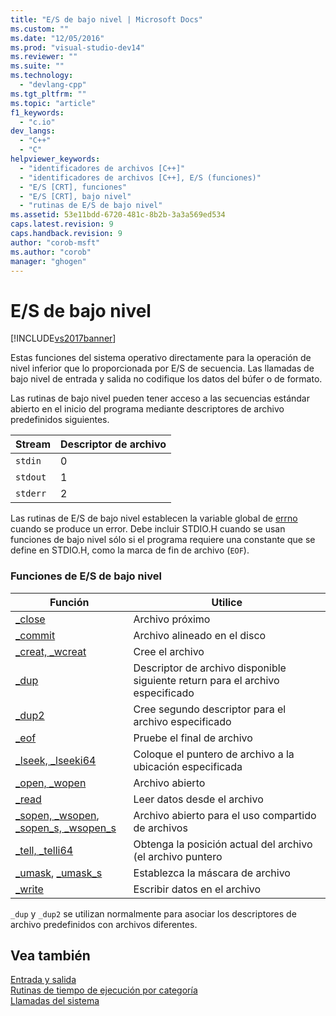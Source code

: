 ```yaml
---
title: "E/S de bajo nivel | Microsoft Docs"
ms.custom: ""
ms.date: "12/05/2016"
ms.prod: "visual-studio-dev14"
ms.reviewer: ""
ms.suite: ""
ms.technology: 
  - "devlang-cpp"
ms.tgt_pltfrm: ""
ms.topic: "article"
f1_keywords: 
  - "c.io"
dev_langs: 
  - "C++"
  - "C"
helpviewer_keywords: 
  - "identificadores de archivos [C++]"
  - "identificadores de archivos [C++], E/S (funciones)"
  - "E/S [CRT], funciones"
  - "E/S [CRT], bajo nivel"
  - "rutinas de E/S de bajo nivel"
ms.assetid: 53e11bdd-6720-481c-8b2b-3a3a569ed534
caps.latest.revision: 9
caps.handback.revision: 9
author: "corob-msft"
ms.author: "corob"
manager: "ghogen"
---
```

# E/S de bajo nivel
[!INCLUDE[vs2017banner](../assembler/inline/includes/vs2017banner.md)]

Estas funciones del sistema operativo directamente para la operación de nivel inferior que lo proporcionada por E\/S de secuencia.  Las llamadas de bajo nivel de entrada y salida no codifique los datos del búfer o de formato.  
  
 Las rutinas de bajo nivel pueden tener acceso a las secuencias estándar abierto en el inicio del programa mediante descriptores de archivo predefinidos siguientes.  
  
|Stream|Descriptor de archivo|  
|------------|---------------------------|  
|`stdin`|0|  
|`stdout`|1|  
|`stderr`|2|  
  
 Las rutinas de E\/S de bajo nivel establecen la variable global de [errno](../c-runtime-library/errno-doserrno-sys-errlist-and-sys-nerr.md) cuando se produce un error.  Debe incluir STDIO.H cuando se usan funciones de bajo nivel sólo si el programa requiere una constante que se define en STDIO.H, como la marca de fin de archivo \(`EOF`\).  
  
### Funciones de E\/S de bajo nivel  
  
|Función|Utilice|  
|-------------|-------------|  
|[\_close](../c-runtime-library/reference/close.md)|Archivo próximo|  
|[\_commit](../c-runtime-library/reference/commit.md)|Archivo alineado en el disco|  
|[\_creat, \_wcreat](../c-runtime-library/reference/creat-wcreat.md)|Cree el archivo|  
|[\_dup](../c-runtime-library/reference/dup-dup2.md)|Descriptor de archivo disponible siguiente return para el archivo especificado|  
|[\_dup2](../c-runtime-library/reference/dup-dup2.md)|Cree segundo descriptor para el archivo especificado|  
|[\_eof](../c-runtime-library/reference/eof.md)|Pruebe el final de archivo|  
|[\_lseek, \_lseeki64](../c-runtime-library/reference/lseek-lseeki64.md)|Coloque el puntero de archivo a la ubicación especificada|  
|[\_open, \_wopen](../c-runtime-library/reference/open-wopen.md)|Archivo abierto|  
|[\_read](../c-runtime-library/reference/read.md)|Leer datos desde el archivo|  
|[\_sopen, \_wsopen](../c-runtime-library/reference/sopen-wsopen.md), [\_sopen\_s, \_wsopen\_s](../c-runtime-library/reference/sopen-s-wsopen-s.md)|Archivo abierto para el uso compartido de archivos|  
|[\_tell, \_telli64](../c-runtime-library/reference/tell-telli64.md)|Obtenga la posición actual del archivo \(el archivo puntero|  
|[\_umask](../c-runtime-library/reference/umask.md), [\_umask\_s](../c-runtime-library/reference/umask-s.md)|Establezca la máscara de archivo|  
|[\_write](../c-runtime-library/reference/write.md)|Escribir datos en el archivo|  
  
 `_dup` y `_dup2` se utilizan normalmente para asociar los descriptores de archivo predefinidos con archivos diferentes.  
  
## Vea también  
 [Entrada y salida](../c-runtime-library/input-and-output.md)   
 [Rutinas de tiempo de ejecución por categoría](../c-runtime-library/run-time-routines-by-category.md)   
 [Llamadas del sistema](../c-runtime-library/system-calls.md)